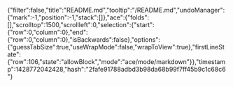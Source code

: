 {"filter":false,"title":"README.md","tooltip":"/README.md","undoManager":{"mark":-1,"position":-1,"stack":[]},"ace":{"folds":[],"scrolltop":1500,"scrollleft":0,"selection":{"start":{"row":0,"column":0},"end":{"row":0,"column":0},"isBackwards":false},"options":{"guessTabSize":true,"useWrapMode":false,"wrapToView":true},"firstLineState":{"row":106,"state":"allowBlock","mode":"ace/mode/markdown"}},"timestamp":1428772042428,"hash":"2fafe91788adbd3b98da68b99f7ff45b9c1c68c6"}